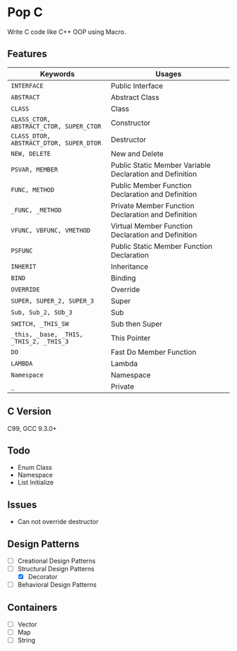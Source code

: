 # Pop C

Write C code like C++ OOP using Macro.

## Features

| Keywords                                | Usages                                                   |
| --------------------------------------- | -------------------------------------------------------- |
| `INTERFACE`                             | Public Interface                                         |
| `ABSTRACT`                              | Abstract Class                                           |
| `CLASS`                                 | Class                                                    |
| `CLASS_CTOR, ABSTRACT_CTOR, SUPER_CTOR` | Constructor                                              |
| `CLASS_DTOR, ABSTRACT_DTOR, SUPER_DTOR` | Destructor                                               |
| `NEW, DELETE`                           | New and Delete                                           |
| `PSVAR, MEMBER`                         | Public Static Member Variable Declaration and Definition |
| `FUNC, METHOD`                          | Public Member Function Declaration and Definition        |
| `_FUNC, _METHOD`                        | Private Member Function Declaration and Definition       |
| `VFUNC, VBFUNC, VMETHOD`                | Virtual Member Function Declaration and Definition       |
| `PSFUNC`                                | Public Static Member Function Declaration                |
| `INHERIT`                               | Inheritance                                              |
| `BIND`                                  | Binding                                                  |
| `OVERRIDE`                              | Override                                                 |
| `SUPER, SUPER_2, SUPER_3`               | Super                                                    |
| `Sub, Sub_2, SUb_3`                     | Sub                                                      |
| `SWITCH, _THIS_SW`                      | Sub then Super                                           |
| `_this, _base, _THIS, _THIS_2, _THIS_3` | This Pointer                                             |
| `DO`                                    | Fast Do Member Function                                  |
| `LAMBDA`                                | Lambda                                                   |
| `Namespace`                             | Namespace                                                |
| `_`                                     | Private                                                  |

## C Version

C99, GCC 9.3.0+

## Todo

- Enum Class
- Namespace
- List Initialize

## Issues

- Can not override destructor

## Design Patterns

- [ ] Creational Design Patterns
- [ ] Structural Design Patterns
  - [x] Decorator
- [ ] Behavioral Design Patterns

## Containers

- [ ] Vector
- [ ] Map
- [ ] String
